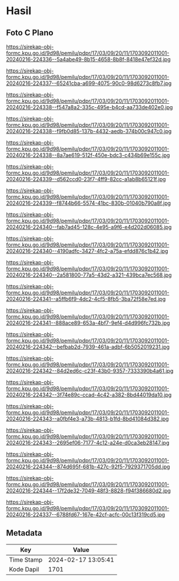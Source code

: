 # Hasil

## Foto C Plano

https://sirekap-obj-formc.kpu.go.id/9d98/pemilu/pdpr/17/03/09/20/11/1703092011001-20240216-224336--5a4abe49-8b15-4658-8b8f-8418e47ef32d.jpg

https://sirekap-obj-formc.kpu.go.id/9d98/pemilu/pdpr/17/03/09/20/11/1703092011001-20240216-224337--65241cba-a699-4075-90c0-98d6273c8fb7.jpg

https://sirekap-obj-formc.kpu.go.id/9d98/pemilu/pdpr/17/03/09/20/11/1703092011001-20240216-224338--f547a8a2-335c-495e-b4cd-aa733de402e0.jpg

https://sirekap-obj-formc.kpu.go.id/9d98/pemilu/pdpr/17/03/09/20/11/1703092011001-20240216-224338--f9fb0d85-137b-4432-aedb-374b00c947c0.jpg

https://sirekap-obj-formc.kpu.go.id/9d98/pemilu/pdpr/17/03/09/20/11/1703092011001-20240216-224338--8a7ae619-512f-450e-bdc3-c434b69e155c.jpg

https://sirekap-obj-formc.kpu.go.id/9d98/pemilu/pdpr/17/03/09/20/11/1703092011001-20240216-224339--d562ccd0-23f7-4ff9-82cc-a1ab8b65121f.jpg

https://sirekap-obj-formc.kpu.go.id/9d98/pemilu/pdpr/17/03/09/20/11/1703092011001-20240216-224339--f8744b66-5574-41bc-830b-01040b790a8f.jpg

https://sirekap-obj-formc.kpu.go.id/9d98/pemilu/pdpr/17/03/09/20/11/1703092011001-20240216-224340--fab7ad45-128c-4e95-a9f6-e4d202d06085.jpg

https://sirekap-obj-formc.kpu.go.id/9d98/pemilu/pdpr/17/03/09/20/11/1703092011001-20240216-224340--4190adfc-3427-4fc2-a75a-efdd876c1b42.jpg

https://sirekap-obj-formc.kpu.go.id/9d98/pemilu/pdpr/17/03/09/20/11/1703092011001-20240216-224340--2a581800-77a5-43d2-a321-439bca7ec568.jpg

https://sirekap-obj-formc.kpu.go.id/9d98/pemilu/pdpr/17/03/09/20/11/1703092011001-20240216-224341--a5ffb6f9-4dc2-4cf5-8fb5-3ba72f58e7ed.jpg

https://sirekap-obj-formc.kpu.go.id/9d98/pemilu/pdpr/17/03/09/20/11/1703092011001-20240216-224341--888ace89-653a-4bf7-9ef4-d4d996fc732b.jpg

https://sirekap-obj-formc.kpu.go.id/9d98/pemilu/pdpr/17/03/09/20/11/1703092011001-20240216-224342--befbab2d-7939-461a-adbf-6b5052019231.jpg

https://sirekap-obj-formc.kpu.go.id/9d98/pemilu/pdpr/17/03/09/20/11/1703092011001-20240216-224342--84d2ed6c-c23f-43b0-9357-7333390b4a61.jpg

https://sirekap-obj-formc.kpu.go.id/9d98/pemilu/pdpr/17/03/09/20/11/1703092011001-20240216-224342--3f74e89c-ccad-4c42-a382-8bd44019da10.jpg

https://sirekap-obj-formc.kpu.go.id/9d98/pemilu/pdpr/17/03/09/20/11/1703092011001-20240216-224343--a0fbf4e3-a73b-4813-b1fd-8bd41084d382.jpg

https://sirekap-obj-formc.kpu.go.id/9d98/pemilu/pdpr/17/03/09/20/11/1703092011001-20240216-224343--2695ef06-7177-4c12-a24e-d0ca3eb28147.jpg

https://sirekap-obj-formc.kpu.go.id/9d98/pemilu/pdpr/17/03/09/20/11/1703092011001-20240216-224344--874d695f-681b-427c-92f5-7929371705dd.jpg

https://sirekap-obj-formc.kpu.go.id/9d98/pemilu/pdpr/17/03/09/20/11/1703092011001-20240216-224344--17f2de32-7049-48f3-8828-f94f386680d2.jpg

https://sirekap-obj-formc.kpu.go.id/9d98/pemilu/pdpr/17/03/09/20/11/1703092011001-20240216-224337--6788fd67-167e-42cf-acfc-00c13f319cd5.jpg


## Metadata

| Key        | Value               |
| ---------- | ------------------- |
| Time Stamp | 2024-02-17 13:05:41 |
| Kode Dapil | 1701                |



